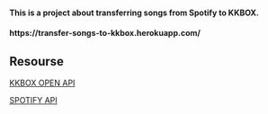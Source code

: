 <h4> This is a project about transferring songs from Spotify to KKBOX. </h4>
<h4> https://transfer-songs-to-kkbox.herokuapp.com/ </h4>

<h2> Resourse </h2>

[KKBOX OPEN API](https://developer.kkbox.com/#/)

[SPOTIFY API](https://developer.spotify.com/)
